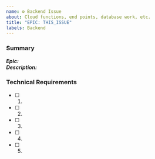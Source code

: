 ```yaml
---
name: ⚙️ Backend Issue
about: Cloud functions, end points, database work, etc.
title: "EPIC: THIS_ISSUE"
labels: Backend
---
```


### Summary
**_Epic:_**  
**_Description:_**  

### Technical Requirements
- [ ] 1.
- [ ] 2.
- [ ] 3.
- [ ] 4.
- [ ] 5.

